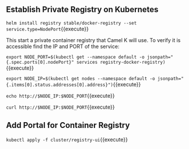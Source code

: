 ## Establish Private Registry on Kubernetes ##

`helm install registry stable/docker-registry --set service.type=NodePort`{{execute}}

This start a private container registry that Camel K will use. To verify it is accessible find the IP and PORT of the service:

`export NODE_PORT=$(kubectl get --namespace default -o jsonpath="{.spec.ports[0].nodePort}" services registry-docker-registry)`{{execute}}

`export NODE_IP=$(kubectl get nodes --namespace default -o jsonpath="{.items[0].status.addresses[0].address}")`{{execute}}

`echo http://$NODE_IP:$NODE_PORT`{{execute}}

`curl http://$NODE_IP:$NODE_PORT`{{execute}}

## Add Portal for Container Registry ##

`kubectl apply -f cluster/registry-ui`{{execute}}
